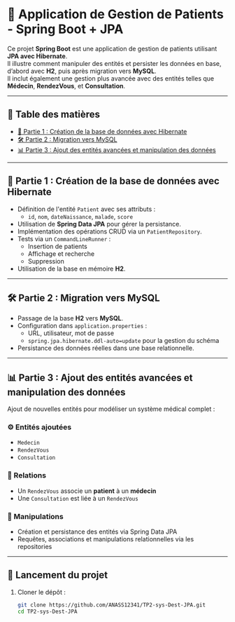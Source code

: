 # 🏥 Application de Gestion de Patients - Spring Boot + JPA

Ce projet **Spring Boot** est une application de gestion de patients utilisant **JPA avec Hibernate**.  
Il illustre comment manipuler des entités et persister les données en base, d’abord avec **H2**, puis après migration vers **MySQL**.  
Il inclut également une gestion plus avancée avec des entités telles que **Médecin**, **RendezVous**, et **Consultation**.

---

## 📑 Table des matières

- [🧱 Partie 1 : Création de la base de données avec Hibernate](#-partie-1--création-de-la-base-de-données-avec-hibernate)
- [🛠️ Partie 2 : Migration vers MySQL](#-partie-2--migration-vers-mysql)
- [📊 Partie 3 : Ajout des entités avancées et manipulation des données](#-partie-3--ajout-des-entités-avancées-et-manipulation-des-données)

---

## 🧱 Partie 1 : Création de la base de données avec Hibernate

- Définition de l'entité `Patient` avec ses attributs :
  - `id`, `nom`, `dateNaissance`, `malade`, `score`
- Utilisation de **Spring Data JPA** pour gérer la persistance.
- Implémentation des opérations CRUD via un `PatientRepository`.
- Tests via un `CommandLineRunner` :
  - Insertion de patients
  - Affichage et recherche
  - Suppression
- Utilisation de la base en mémoire **H2**.

---

## 🛠️ Partie 2 : Migration vers MySQL

- Passage de la base **H2** vers **MySQL**.
- Configuration dans `application.properties` :
  - URL, utilisateur, mot de passe
  - `spring.jpa.hibernate.ddl-auto=update` pour la gestion du schéma
- Persistance des données réelles dans une base relationnelle.

---

## 📊 Partie 3 : Ajout des entités avancées et manipulation des données

Ajout de nouvelles entités pour modéliser un système médical complet :

### ⚙️ Entités ajoutées

- `Medecin`
- `RendezVous`
- `Consultation`

### 🔗 Relations

- Un `RendezVous` associe un **patient** à un **médecin**
- Une `Consultation` est liée à un `RendezVous`

### 🧪 Manipulations

- Création et persistance des entités via Spring Data JPA
- Requêtes, associations et manipulations relationnelles via les repositories

---

## 🚀 Lancement du projet

1. Cloner le dépôt :
   ```bash
   git clone https://github.com/ANASS12341/TP2-sys-Dest-JPA.git
   cd TP2-sys-Dest-JPA
